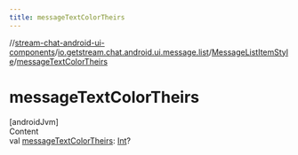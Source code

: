 ```yaml
---
title: messageTextColorTheirs
---
```

//[stream-chat-android-ui-components](../../../index.md)/[io.getstream.chat.android.ui.message.list](../index.md)/[MessageListItemStyle](index.md)/[messageTextColorTheirs](messageTextColorTheirs.md)



# messageTextColorTheirs  
[androidJvm]  
Content  
val [messageTextColorTheirs](messageTextColorTheirs.md): [Int](https://kotlinlang.org/api/latest/jvm/stdlib/kotlin/-int/index.html)?  



